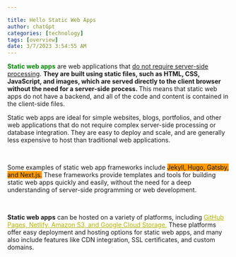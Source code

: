 ```yaml
---

title: Hello Static Web Apps
author: chatGpt
categories: [technology]
tags: [overview]
date: 3/7/2023 3:54:55 AM
---
```



<p><strong class="ql-size-large" style="color: rgb(0, 138, 0);">Static web apps</strong> are web applications that <u>do not require server-side processing</u>. <strong>They are built using static files, such as HTML, CSS, JavaScript, and images, which are served directly to the client browser without the need for a server-side process. </strong>This means that static web apps do not have a backend, and all of the code and content is contained in the client-side files.</p><p>Static web apps are ideal for simple websites, blogs, portfolios, and other web applications that do not require complex server-side processing or database integration. They are easy to deploy and scale, and are generally less expensive to host than traditional web applications.</p><p><br></p><p>Some examples of static web app frameworks include <span style="background-color: rgb(255, 153, 0);">Jekyll, Hugo, Gatsby, and Next.js.</span> These frameworks provide templates and tools for building static web apps quickly and easily, without the need for a deep understanding of server-side programming or web development.</p><p><br></p><p><strong>Static web apps</strong> can be hosted on a variety of platforms, including <u style="color: rgb(178, 178, 0);">GitHub Pages, Netlify, Amazon S3, and Google Cloud Storage.</u><span style="color: rgb(178, 178, 0);"> </span>These platforms offer easy deployment and hosting options for static web apps, and many also include features like CDN integration, SSL certificates, and custom domains.</p>